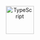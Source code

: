 <p align="center">
    <img width="75" src="https://img.shields.io/badge/typescript-%23007ACC.svg?style=for-the-badge&logo=typescript&logoColor=white" alt="TypeScript">
</p>
